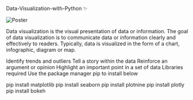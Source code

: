 Data-Visualization-with-Python ✨

![Poster](https://user-images.githubusercontent.com/85176021/172292243-14f32cb7-4cf2-4c6a-91f2-b222a171e8df.png)
 
Data visualization is the visual presentation of data or information. The goal of data visualization is to communicate data or information clearly and effectively to readers. Typically, data is visualized in the form of a chart, infographic, diagram or map.

Identify trends and outliers
Tell a story within the data
Reinforce an argument or opinion
Highlight an important point in a set of data
Libraries required
Use the package manager pip to install below

pip install matplotlib
pip install seaborn
pip install plotnine
pip install plotly
pip install bokeh
